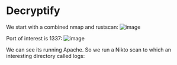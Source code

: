 # Decryptify
We start with a combined nmap and rustscan:
![image](https://github.com/user-attachments/assets/c548ff61-a9ec-436d-b867-f8c270e37c46)

Port of interest is 1337:
![image](https://github.com/user-attachments/assets/ceedbbc7-16dd-4703-83d7-644e11e70498)

We can see its running Apache. So we run a Nikto scan to which an interesting directory called logs:

